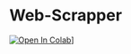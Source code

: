 # Web-Scrapper
[![Open In Colab](https://colab.research.google.com/assets/colab-badge.svg)](https://colab.research.google.com/drive/1MjFmXBeGeZW9dPR9jY7-lnjK53btoGTs#scrollTo=6VL1-eCm9--O)]
